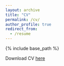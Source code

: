 ```yaml
---
layout: archive
title: "CV"
permalink: /cv/
author_profile: true
redirect_from:
  - /resume
---
```


{% include base_path %}

Download CV [here](https://marwa38.github.io/files/cv.pdf)

<!--# 
# Education
# ======
# * B.S. in GitHub, GitHub University, 2012
# * M.S. in Jekyll, GitHub University, 2014
# * Ph.D in Version Control Theory, GitHub University, 2018 (expected)
# 
# Work experience
# ======
# * Summer 2015: Research Assistant
#   * Github University
#   * Duties included: Tagging issues
#   * Supervisor: Professor Git
# 
# * Fall 2015: Research Assistant
#   * Github University
#   * Duties included: Merging pull requests
#   * Supervisor: Professor Hub
#   
# Skills
# ======
# * Skill 1
# * Skill 2
#   * Sub-skill 2.1
#   * Sub-skill 2.2
#   * Sub-skill 2.3
# * Skill 3
# 
# Publications
# ======
#   <ul>{% for post in site.publications %}
#     {% include archive-single-cv.html %}
#   {% endfor %}</ul>
#   
# Talks
# ======
#   <ul>{% for post in site.talks %}
#     {% include archive-single-talk-cv.html %}
#   {% endfor %}</ul>
#   
# Teaching
# ======
#   <ul>{% for post in site.teaching %}
#     {% include archive-single-cv.html %}
#   {% endfor %}</ul>
#   
# Service and leadership
# ======
# * Currently signed in to 43 different slack teams -->
